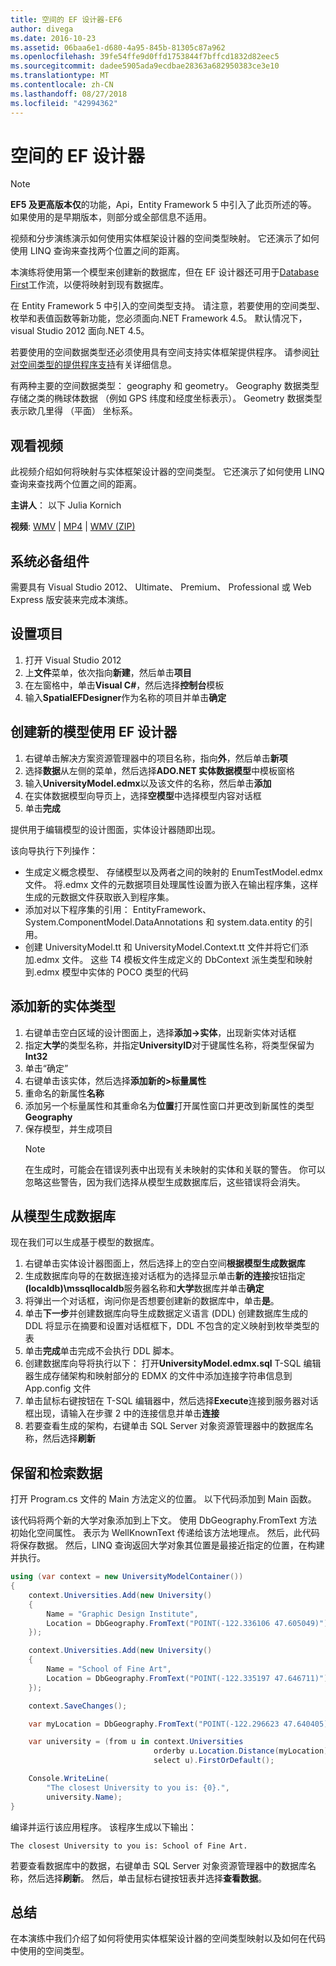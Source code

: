 ```yaml
---
title: 空间的 EF 设计器-EF6
author: divega
ms.date: 2016-10-23
ms.assetid: 06baa6e1-d680-4a95-845b-81305c87a962
ms.openlocfilehash: 39fe54ffe9d0ffd1753844f7bffcd1832d82eec5
ms.sourcegitcommit: dadee5905ada9ecdbae28363a682950383ce3e10
ms.translationtype: MT
ms.contentlocale: zh-CN
ms.lasthandoff: 08/27/2018
ms.locfileid: "42994362"
---
```

# <a name="spatial---ef-designer"></a>空间的 EF 设计器
> [!NOTE]
> **EF5 及更高版本仅**的功能，Api，Entity Framework 5 中引入了此页所述的等。 如果使用的是早期版本，则部分或全部信息不适用。

视频和分步演练演示如何使用实体框架设计器的空间类型映射。 它还演示了如何使用 LINQ 查询来查找两个位置之间的距离。

本演练将使用第一个模型来创建新的数据库，但在 EF 设计器还可用于[Database First](~/ef6/modeling/designer/workflows/database-first.md)工作流，以便将映射到现有数据库。

在 Entity Framework 5 中引入的空间类型支持。 请注意，若要使用的空间类型、 枚举和表值函数等新功能，您必须面向.NET Framework 4.5。 默认情况下，visual Studio 2012 面向.NET 4.5。

若要使用的空间数据类型还必须使用具有空间支持实体框架提供程序。 请参阅[针对空间类型的提供程序支持](~/ef6/fundamentals/providers/spatial-support.md)有关详细信息。

有两种主要的空间数据类型： geography 和 geometry。 Geography 数据类型存储之类的椭球体数据 （例如 GPS 纬度和经度坐标表示）。 Geometry 数据类型表示欧几里得 （平面） 坐标系。

## <a name="watch-the-video"></a>观看视频
此视频介绍如何将映射与实体框架设计器的空间类型。 它还演示了如何使用 LINQ 查询来查找两个位置之间的距离。

**主讲人**： 以下 Julia Kornich

**视频**: [WMV](http://download.microsoft.com/download/E/C/9/EC9E6547-8983-4C1F-A919-D33210E4B213/HDI-ITPro-MSDN-winvideo-spatialwithdesigner.wmv) | [MP4](http://download.microsoft.com/download/E/C/9/EC9E6547-8983-4C1F-A919-D33210E4B213/HDI-ITPro-MSDN-mp4video-spatialwithdesigner.m4v) | [WMV (ZIP)](http://download.microsoft.com/download/E/C/9/EC9E6547-8983-4C1F-A919-D33210E4B213/HDI-ITPro-MSDN-winvideo-spatialwithdesigner.zip)

## <a name="pre-requisites"></a>系统必备组件

需要具有 Visual Studio 2012、 Ultimate、 Premium、 Professional 或 Web Express 版安装来完成本演练。

## <a name="set-up-the-project"></a>设置项目

1.  打开 Visual Studio 2012
2.  上**文件**菜单，依次指向**新建**，然后单击**项目**
3.  在左窗格中，单击**Visual C\#**，然后选择**控制台**模板
4.  输入**SpatialEFDesigner**作为名称的项目并单击**确定**

## <a name="create-a-new-model-using-the-ef-designer"></a>创建新的模型使用 EF 设计器

1.  右键单击解决方案资源管理器中的项目名称，指向**外**，然后单击**新项**
2.  选择**数据**从左侧的菜单，然后选择**ADO.NET 实体数据模型**中模板窗格
3.  输入**UniversityModel.edmx**以及该文件的名称，然后单击**添加**
4.  在实体数据模型向导页上，选择**空模型**中选择模型内容对话框
5.  单击**完成**

提供用于编辑模型的设计图面，实体设计器随即出现。

该向导执行下列操作：

-   生成定义概念模型、 存储模型以及两者之间的映射的 EnumTestModel.edmx 文件。 将.edmx 文件的元数据项目处理属性设置为嵌入在输出程序集，这样生成的元数据文件获取嵌入到程序集。
-   添加对以下程序集的引用： EntityFramework、 System.ComponentModel.DataAnnotations 和 system.data.entity 的引用。
-   创建 UniversityModel.tt 和 UniversityModel.Context.tt 文件并将它们添加.edmx 文件。 这些 T4 模板文件生成定义的 DbContext 派生类型和映射到.edmx 模型中实体的 POCO 类型的代码

## <a name="add-a-new-entity-type"></a>添加新的实体类型

1.  右键单击空白区域的设计图面上，选择**添加-&gt;实体**，出现新实体对话框
2.  指定**大学**的类型名称，并指定**UniversityID**对于键属性名称，将类型保留为**Int32**
3.  单击“确定” 
4.  右键单击该实体，然后选择**添加新的&gt;标量属性**
5.  重命名的新属性**名称**
6.  添加另一个标量属性和其重命名为**位置**打开属性窗口并更改到新属性的类型**Geography**
7.  保存模型，并生成项目
    > [!NOTE]
    > 在生成时，可能会在错误列表中出现有关未映射的实体和关联的警告。 你可以忽略这些警告，因为我们选择从模型生成数据库后，这些错误将会消失。

## <a name="generate-database-from-model"></a>从模型生成数据库

现在我们可以生成基于模型的数据库。

1.  右键单击实体设计器图面上，然后选择上的空白空间**根据模型生成数据库**
2.  生成数据库向导的在数据连接对话框为的选择显示单击**新的连接**按钮指定 **(localdb)\\mssqllocaldb**服务器名称和**大学**数据库并单击**确定**
3.  将弹出一个对话框，询问你是否想要创建新的数据库中，单击**是**。
4.  单击**下一步**并创建数据库向导生成数据定义语言 (DDL) 创建数据库生成的 DDL 将显示在摘要和设置对话框框下，DDL 不包含的定义映射到枚举类型的表
5.  单击**完成**单击完成不会执行 DDL 脚本。
6.  创建数据库向导将执行以下： 打开**UniversityModel.edmx.sql** T-SQL 编辑器生成存储架构和映射部分的 EDMX 的文件中添加连接字符串信息到 App.config 文件
7.  单击鼠标右键按钮在 T-SQL 编辑器中，然后选择**Execute**连接到服务器对话框出现，请输入在步骤 2 中的连接信息并单击**连接**
8.  若要查看生成的架构，右键单击 SQL Server 对象资源管理器中的数据库名称，然后选择**刷新**

## <a name="persist-and-retrieve-data"></a>保留和检索数据

打开 Program.cs 文件的 Main 方法定义的位置。 以下代码添加到 Main 函数。

该代码将两个新的大学对象添加到上下文。 使用 DbGeography.FromText 方法初始化空间属性。 表示为 WellKnownText 传递给该方法地理点。 然后，此代码将保存数据。 然后，LINQ 查询返回大学对象其位置是最接近指定的位置，在构建并执行。

``` csharp
using (var context = new UniversityModelContainer())
{
    context.Universities.Add(new University()
    {
        Name = "Graphic Design Institute",
        Location = DbGeography.FromText("POINT(-122.336106 47.605049)"),
    });

    context.Universities.Add(new University()
    {
        Name = "School of Fine Art",
        Location = DbGeography.FromText("POINT(-122.335197 47.646711)"),
    });

    context.SaveChanges();

    var myLocation = DbGeography.FromText("POINT(-122.296623 47.640405)");

    var university = (from u in context.Universities
                                orderby u.Location.Distance(myLocation)
                                select u).FirstOrDefault();

    Console.WriteLine(
        "The closest University to you is: {0}.",
        university.Name);
}
```

编译并运行该应用程序。 该程序生成以下输出：

```
The closest University to you is: School of Fine Art.
```

若要查看数据库中的数据，右键单击 SQL Server 对象资源管理器中的数据库名称，然后选择**刷新**。 然后，单击鼠标右键按钮表并选择**查看数据**。

## <a name="summary"></a>总结

在本演练中我们介绍了如何将使用实体框架设计器的空间类型映射以及如何在代码中使用的空间类型。 
